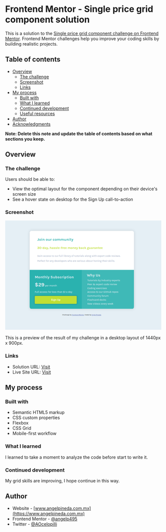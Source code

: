 # Frontend Mentor - Single price grid component solution

This is a solution to the [Single price grid component challenge on Frontend Mentor](https://www.frontendmentor.io/challenges/single-price-grid-component-5ce41129d0ff452fec5abbbc). Frontend Mentor challenges help you improve your coding skills by building realistic projects. 

## Table of contents

- [Overview](#overview)
  - [The challenge](#the-challenge)
  - [Screenshot](#screenshot)
  - [Links](#links)
- [My process](#my-process)
  - [Built with](#built-with)
  - [What I learned](#what-i-learned)
  - [Continued development](#continued-development)
  - [Useful resources](#useful-resources)
- [Author](#author)
- [Acknowledgments](#acknowledgments)

**Note: Delete this note and update the table of contents based on what sections you keep.**

## Overview

### The challenge

Users should be able to:

- View the optimal layout for the component depending on their device's screen size
- See a hover state on desktop for the Sign Up call-to-action

### Screenshot

![](./images/simplePriceGrid.png)

This is a preview of the result of my challenge in a desktop layout of 1440px x 900px.

### Links

- Solution URL: [Visit](https://your-solution-url.com)
- Live Site URL: [Visit](https://aocelopilli.github.io/frontendMentor-singlePriceGrid/)

## My process

### Built with

- Semantic HTML5 markup
- CSS custom properties
- Flexbox
- CSS Grid
- Mobile-first workflow

### What I learned

I learned to take a moment to analyze the code before start to write it.

### Continued development

My grid skills are improving, I hope continue in this way. 


## Author

+ Website - [www.angelpineda.com.mx](https://www.angelpineda.com.mx)
+ Frontend Mentor - [@angelp495](https://www.frontendmentor.io/profile/angelp495)
+ Twitter - [@AOcelopilli](https://twitter.com/AOcelopilli)
